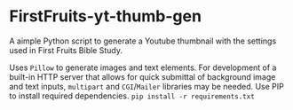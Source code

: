# FirstFruits-yt-thumb-gen
A aimple Python script to generate a Youtube thumbnail with the settings used in First Fruits Bible Study.

Uses `Pillow` to generate images and text elements. For development of a built-in HTTP server that allows for quick submittal of background image and text inputs, `multipart` and `CGI`/`Mailer` libraries may be needed.
Use PIP to install required dependencies.
`pip install -r requirements.txt`